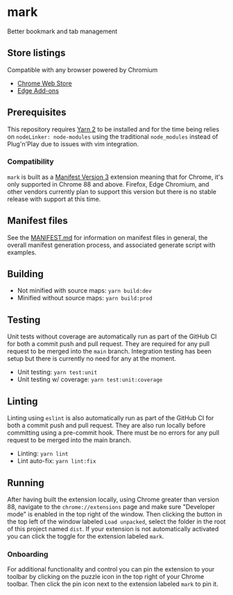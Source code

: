 # mark

Better bookmark and tab management

## Store listings

Compatible with any browser powered by Chromium

- [Chrome Web Store](https://chrome.google.com/webstore/detail/mark-tab-manager/filgplhfalgafolkffphilkgckdgnona)
- [Edge Add-ons](https://microsoftedge.microsoft.com/addons/detail/honey/kipehcooiafbjodbhddcmhpcgfoafpjm)

## Prerequisites

This repository requires [Yarn 2](https://yarnpkg.com/) to be installed and
for the time being relies on `nodeLinker: node-modules` using the traditional
`node_modules` instead of Plug'n'Play due to issues with vim integration.

### Compatibility

`mark` is built as a [Manifest Version 3](https://developer.chrome.com/docs/extensions/mv3/intro/)
extension meaning that for Chrome, it's only supported in Chrome 88 and above.
Firefox, Edge Chromium, and other vendors currently plan to support this
version but there is no stable release with support at this time.

## Manifest files

See the [MANIFEST.md](meta/manifest/MANIFEST.md) for information on
manifest files in general, the overall manifest generation process, and
associated generate script with examples.

## Building

- Not minified with source maps: `yarn build:dev`
- Minified without source maps: `yarn build:prod`

## Testing

Unit tests without coverage are automatically run as part of the GitHub CI for
both a commit push and pull request. They are required for any pull request to
be merged into the `main` branch. Integration testing has been setup but there
is currently no need for any at the moment.

- Unit testing: `yarn test:unit`
- Unit testing w/ coverage: `yarn test:unit:coverage`

## Linting

Linting using `eslint` is also automatically run as part of the GitHub CI for
both a commit push and pull request. They are also run locally before
committing using a pre-commit hook. There must be no errors for any pull
request to be merged into the main branch.

- Linting: `yarn lint`
- Lint auto-fix: `yarn lint:fix`

## Running

After having built the extension locally, using Chrome greater than version 88,
navigate to the `chrome://extensions` page and make sure "Developer mode" is
enabled in the top right of the window. Then clicking the button in the top
left of the window labeled `Load unpacked`, select the folder in the root of
this project named `dist`. If your extension is not automatically activated you
can click the toggle for the extension labeled `mark`.

### Onboarding

For additional functionality and control you can pin the extension to your
toolbar by clicking on the puzzle icon in the top right of your Chrome toolbar.
Then click the pin icon next to the extension labeled `mark` to pin it.

